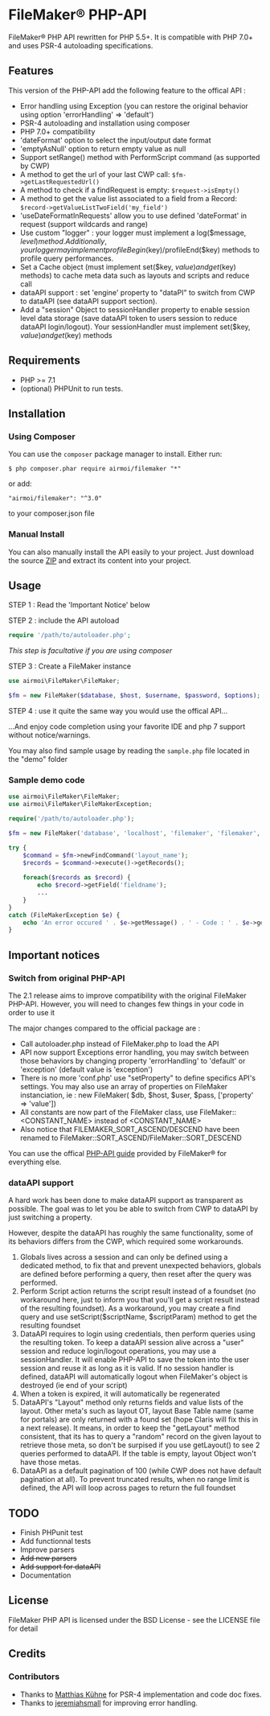 # FileMaker® PHP-API
FileMaker® PHP API rewritten for PHP 5.5+.
It is compatible with PHP 7.0+ and uses PSR-4 autoloading specifications.

## Features
This version of the PHP-API add the following feature to the offical API :
* Error handling using Exception (you can restore the original behavior using option 'errorHandling' => 'default')
* PSR-4 autoloading and installation using composer
* PHP 7.0+ compatibility
* 'dateFormat' option to select the input/output date format
* 'emptyAsNull' option to return empty value as null
* Support setRange() method with PerformScript command (as supported by CWP)
* A method to get the url of your last CWP call: `$fm->getLastRequestedUrl()`
* A method to check if a findRequest is empty: `$request->isEmpty()`
* A method to get the value list associated to a field from a Record: `$record->getValueListTwoField('my_field')`
* 'useDateFormatInRequests' allow you to use defined 'dateFormat' in request (support wildcards and range)
* Use custom "logger" : your logger must implement a log($message, $level) method. Additionally, your logger may implement profileBegin($key)/profileEnd($key) methods to profile query performances.
* Set a Cache object (must implement set($key, $value) and get($key) methods) to cache meta data such as layouts and scripts and reduce call
* dataAPI support : set 'engine' property to "dataPI" to switch from CWP to dataAPI (see dataAPI support section).
* Add a "session" Object to sessionHandler property to enable session level data storage (save dataAPI token to users session to reduce dataAPI login/logout). Your sessionHandler must implement set($key, $value) and get($key) methods

## Requirements

* PHP >= 7.1
* (optional) PHPUnit to run tests.

## Installation

### Using Composer
You can use the `composer` package manager to install. Either run:

    $ php composer.phar require airmoi/filemaker "*"

or add:

    "airmoi/filemaker": "^3.0"

to your composer.json file

### Manual Install

You can also manually install the API easily to your project. Just download the source [ZIP](https://github.com/airmoi/FileMaker/archive/master.zip) and extract its content into your project.

## Usage

STEP 1 : Read the 'Important Notice' below

STEP 2 : include the API autoload

```php
require '/path/to/autoloader.php';
```
*This step is facultative if you are using composer*

STEP 3 : Create a FileMaker instance
```php
use airmoi\FileMaker\FileMaker;

$fm = new FileMaker($database, $host, $username, $password, $options);
```

STEP 4 : use it quite the same way you would use the offical API...

...And enjoy code completion using your favorite IDE and php 7 support without notice/warnings.

You may also find sample usage by reading the `sample.php` file located in the "demo" folder 

### Sample demo code

```php
use airmoi\FileMaker\FileMaker;
use airmoi\FileMaker\FileMakerException;

require('/path/to/autoloader.php');

$fm = new FileMaker('database', 'localhost', 'filemaker', 'filemaker', ['prevalidate' => true]);

try {
    $command = $fm->newFindCommand('layout_name');
    $records = $command->execute()->getRecords(); 
    
    foreach($records as $record) {
        echo $record->getField('fieldname');
        ...
    }
} 
catch (FileMakerException $e) {
    echo 'An error occured ' . $e->getMessage() . ' - Code : ' . $e->getCode();
}
```

## Important notices

### Switch from original PHP-API

The 2.1 release aims to improve compatibility with the original FileMaker PHP-API.
However, you will need to changes few things in your code in order to use it

The major changes compared to the official package are : 

* Call autoloader.php instead of FileMaker.php to load the API
* API now support Exceptions error handling, you may switch between those behaviors by changing property 'errorHandling' to 'default' or 'exception' (default value is 'exception')
* There is no more 'conf.php' use "setProperty" to define specifics API's settings. You may also use an array of properties on FileMaker instanciation, ie : new FileMaker( $db, $host, $user, $pass, ['property' => 'value'])
* All constants are now part of the FileMaker class, use FileMaker::<CONSTANT_NAME> instead of <CONSTANT_NAME>
* Also notice that FILEMAKER_SORT_ASCEND/DESCEND have been renamed to FileMaker::SORT_ASCEND/FileMaker::SORT_DESCEND

You can use the offical [PHP-API guide](https://fmhelp.filemaker.com/docs/14/fr/fms14_cwp_guide.pdf) provided by FileMaker® for everything else.

### dataAPI support

A hard work has been done to make dataAPI support as transparent as possible. The goal was to let you be able to switch from CWP to dataAPI by just switching a property.

However, despite the dataAPI has roughly the same functionality, some of its behaviors differs from the CWP, which required some workarounds.
1. Globals lives across a session and can only be defined using a dedicated method, to fix that and prevent unexpected behaviors, globals are defined before performing a query, then reset after the query was performed.
2. Perform Script action returns the script result instead of a foundset (no workaround here, just to inform you that you'll get a script result instead of the resulting foundset).
As a workaround, you may create a find query and use setScript($scriptName, $scriptParam) method to get the resulting foundset
3. DataAPI requires to login using credentials, then perform queries using the resulting token.
To keep a dataAPI session alive across a "user" session and reduce login/logout operations, you may use a sessionHandler. It will enable PHP-API to save the token into the user session and reuse it as long as it is valid. If no session handler is defined, dataAPI will automatically logout when FileMaker's object is destroyed (ie end of your script)
4. When a token is expired, it will automatically be regenerated
5. DataAPI's "Layout" method only returns fields and value lists of the layout. Other meta's such as layout OT, layout Base Table name (same for portals) are only returned with a found set (hope Claris will fix this in a next release). It means, in order to keep the "getLayout" method consistent, that its has to query a "random" record on the given layout to retrieve those meta, so don't be surpised if you use getLayout() to see 2 queries performed to dataAPI. If the table is empty, layout Object won't have those metas.
6. DataAPI as a default pagination of 100 (while CWP does not have default pagination at all). To prevent truncated results, when no range limit is defined, the API will loop across pages to return the full foundset 

## TODO
* Finish PHPunit test
* Add functionnal tests
* Improve parsers
* ~~Add new parsers~~
* ~~Add support for dataAPI~~
* Documentation

## License
FileMaker PHP API is licensed under the BSD License - see the LICENSE file for detail

## Credits

### Contributors

- Thanks to [Matthias Kühne](https://github.com/MatthiasKuehneEllerhold) for PSR-4 implementation and code doc fixes.
- Thanks to [jeremiahsmall](https://github.com/jeremiahsmall) for improving error handling.
